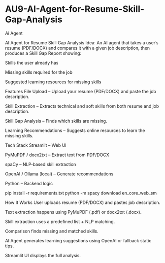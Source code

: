 # AU9-AI-Agent-for-Resume-Skill-Gap-Analysis
Ai Agent

 AI Agent for Resume Skill Gap Analysis
Idea:
An AI agent that takes a user’s resume (PDF/DOCX) and compares it with a given job description, then produces a Skill Gap Report showing:

Skills the user already has

Missing skills required for the job

Suggested learning resources for missing skills

Features
File Upload – Upload your resume (PDF/DOCX) and paste the job description.

Skill Extraction – Extracts technical and soft skills from both resume and job description.

Skill Gap Analysis – Finds which skills are missing.

Learning Recommendations – Suggests online resources to learn the missing skills.

Tech Stack
Streamlit – Web UI

PyMuPDF / docx2txt – Extract text from PDF/DOCX

spaCy – NLP-based skill extraction

OpenAI / Ollama (local) – Generate recommendations

Python – Backend logic

pip install -r requirements.txt
python -m spacy download en_core_web_sm

How It Works
User uploads resume (PDF/DOCX) and pastes job description.

Text extraction happens using PyMuPDF (.pdf) or docx2txt (.docx).

Skill extraction uses a predefined list + NLP matching.

Comparison finds missing and matched skills.

AI Agent generates learning suggestions using OpenAI or fallback static tips.

Streamlit UI displays the full analysis.
